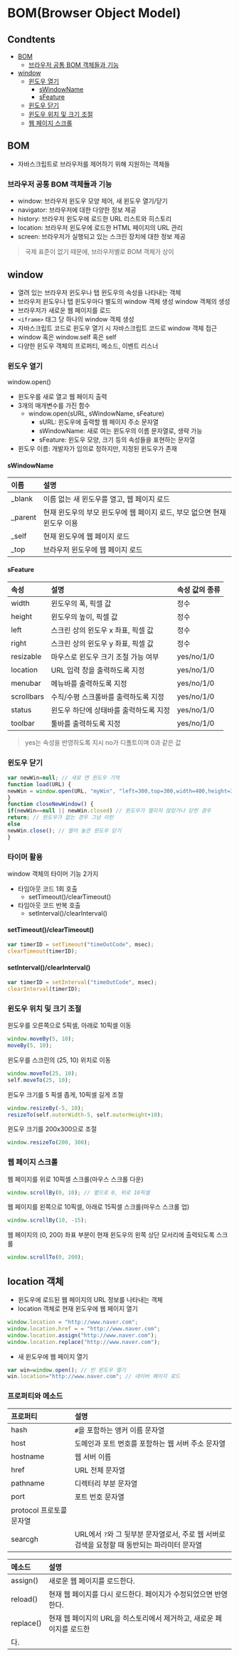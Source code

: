 BOM(Browser Object Model)
===

Condtents
---
- [BOM](#bom)
  - [브라우저 공통 BOM 객체들과 기능](#브라우저-공통-bom-객체들과-기능)
- [window](#window)
  - [윈도우 열기](#윈도우-열기)
    - [sWindowName](#swindowname)
    - [sFeature](#sfeature)
  - [윈도우 닫기](#윈도우-닫기)
  - [윈도우 위치 및 크기 조절](#윈도우-위치-조절-및-크기-조절)
  - [웹 페이지 스크롤](#웹-페이지-스크롤)

BOM
---
- 자바스크립트로 브라우저를 제어하기 위해 지원하는 객체들

### 브라우저 공통 BOM 객체들과 기능
- window: 브라우저 윈도우 모양 제어, 새 윈도우 열기/닫기
- navigator: 브라우저에 대한 다양한 정보 제공
- history: 브라우저 윈도우에 로드한 URL 리스트와 히스토리
- location: 브라우저 윈도우에 로드한 HTML 페이지의 URL 관리
- screen: 브라우저가 실행되고 있는 스크린 장치에 대한 정보 제공

> 국제 표준이 없기 때문에, 브라우저별로 BOM 객체가 상이

window
---
- 열려 있는 브라우저 윈도우나 탭 윈도우의 속성을 나타내는 객체
- 브라우저 윈도우나 탭 윈도우마다 별도의 window 객체 생성
window 객체의 생성
- 브라우저가 새로운 웹 페이지를 로드
- `<iframe>` 태그 당 하나의 window 객체 생성
- 자바스크립트 코드로 윈도우 열기 시
자바스크립트 코드로 window 객체 접근
- window 혹은 window.self 혹은 self
- 다양한 윈도우 객체의 프로퍼티, 메소드, 이벤트 리스너

### 윈도우 열기
window.open()
- 윈도우를 새로 열고 웹 페이지 출력
- 3개의 매개변수를 가진 함수
  - window.open(sURL, sWindowName, sFeature)
    - sURL: 윈도우에 출력할 웹 페이지 주소 문자열
    - sWindowName: 새로 여는 윈도우의 이름 문자열로, 생략 가능
    - sFeature: 윈도우 모양, 크기 등의 속성들을 표현하는 문자열
- 윈도우 이름: 개발자가 임의로 정하지만, 지정된 윈도우가 존재

#### sWindowName
| 이름 | 설명 |
| :------------- | :------------- |
| \_blank | 이름 없는 새 윈도우를 열고, 웹 페이지 로드 |
| \_parent | 현재 윈도우의 부모 윈도우에 웹 페이지 로드, 부모 없으면 현재 윈도우 이용 |
| \_self | 현재 윈도우에 웹 페이지 로드 |
| \_top | 브라우저 윈도우에 웹 페이지 로드 |

#### sFeature
| 속성 | 설명 | 속성 값의 종류 |
| :------------- | :------------- | :------------ |
| width | 윈도우의 폭, 픽셀 값 | 정수 |
| height | 윈도우의 높이, 픽셀 값 | 정수 |
| left | 스크린 상의 윈도우 x 좌표, 픽셀 값 | 정수 |
| right | 스크린 상의 윈도우 y 좌표, 픽셀 값 | 정수 |
| resizable | 마우스로 윈도우 크기 조절 가능 여부 | yes/no/1/0 |
| location | URL 입력 창을 출력하도록 지정 | yes/no/1/0 |
| menubar | 메뉴바를 출력하도록 지정 | yes/no/1/0 |
| scrollbars | 수직/수평 스크롤바를 출력하도록 지정 | yes/no/1/0 |
| status | 윈도우 하단에 상태바를 출력하도록 지정 | yes/no/1/0 |
| toolbar | 툴바를 출력하도록 지정 | yes/no/1/0 |

> yes는 속성을 반영하도록 지시
> no가 디폴트이며 0과 같은 값

### 윈도우 닫기
```js
var newWin=null; // 새로 연 윈도우 기억
function load(URL) {
newWin = window.open(URL, "myWin", "left=300,top=300,width=400,height=300");
}
function closeNewWindow() {
if(newWin==null || newWin.closed) // 윈도우가 열리지 않았거나 닫힌 경우
return; // 윈도우가 없는 경우 그냥 리턴
else
newWin.close(); // 열어 놓은 윈도우 닫기
}
```

### 타이머 활용
window 객체의 타이머 기능 2가지
- 타임아웃 코드 1회 호출
  - setTimeout()/clearTimeout()
- 타임아웃 코드 반복 호출
  - setInterval()/clearInterval()

#### setTimeout()/clearTimeout()
```js
var timerID = setTimeout("timeOutCode", msec);
clearTimeout(timerID);
```
#### setInterval()/clearInterval()
```js
var timerID = setInterval("timeOutCode", msec);
clearInterval(timerID);
```

### 윈도우 위치 및 크기 조절

윈도우를 오른쪽으로 5픽셀, 아래로 10픽셀 이동
```js
window.moveBy(5, 10);
moveBy(5, 10);
```
윈도우를 스크린의 (25, 10) 위치로 이동
```js
window.moveTo(25, 10);
self.moveTo(25, 10);
```
윈도우 크기를 5 픽셀 좁게, 10픽셀 길게 조절
```js
window.resizeBy(-5, 10);
resizeTo(self.outerWidth-5, self.outerHeight+10);
```
윈도우 크기를 200x300으로 조절
```js
window.resizeTo(200, 300);
```

### 웹 페이지 스크롤
웹 페이지를 위로 10픽셀 스크롤(마우스 스크롤 다운)
```js
window.scrollBy(0, 10); // 옆으로 0, 위로 10픽셀
```
웹 페이지를 왼쪽으로 10픽셀, 아래로 15픽셀 스크롤(마우스 스크롤 업)
```js
window.scrollBy(10, -15);
```
웹 페이지의 (0, 200) 좌표 부분이 현재 윈도우의 왼쪽 상단 모서리에 출력되도록 스크롤
```js
window.scrollTo(0, 200);
```

location 객체
---
- 윈도우에 로드된 웹 페이지의 URL 정보를 나타내는 객체
- location 객체로 현재 윈도우에 웹 페이지 열기
```js
window.location = "http://www.naver.com";
window.location.href = = "http://www.naver.com";
window.location.assign("http://www.naver.com");
window.location.replace("http://www.naver.com");
```
- 새 윈도우에 웹 페이지 열기
```js
var win=window.open(); // 빈 윈도우 열기
win.location="http://www.naver.com"; // 네이버 페이지 로드
```

### 프로퍼티와 메소드
| 프로퍼티 | 설명 |
| :------------- | :------------- |
| hash  | `#`을 포함하는 앵커 이름 문자열 |
| host | 도메인과 포트 번호를 포함하는 웹 서버 주소 문자열 |
| hostname | 웹 서버 이름 |
| href | URL 전체 문자열 |
| pathname | 디렉터리 부분 문자열 |
| port | 포트 번호 문자열 |
| protocol 프로토콜 문자열 |
| searcgh | URL에서 `?`와 그 뒷부분 문자열로서,  주로 웹 서버로 검색을 요청할 때 동반되는 파라미터 문자열 |

| 메소드 | 설명     |
| :------------- | :------------- |
| assign() | 새로운 웹 페이지를 로드한다. |
| reload() | 현재 웹 페이지를 다시 로드한다. 페이지가 수정되었으면 반영한다. |
| replace() | 현재 웹 페이지의 URL을 히스토리에서 제거하고, 새로운 페이지를 로드한
다. |
